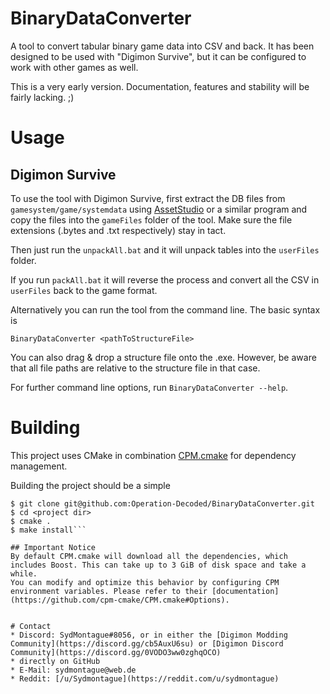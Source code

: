# BinaryDataConverter

A tool to convert tabular binary game data into CSV and back. 
It has been designed to be used with "Digimon Survive", but it can be configured to work with other games as well.

This is a very early version. Documentation, features and stability will be fairly lacking. ;)

# Usage

## Digimon Survive

To use the tool with Digimon Survive, first extract the DB files from `gamesystem/game/systemdata` using [AssetStudio](https://github.com/Perfare/AssetStudio) or a similar program and copy the files into the `gameFiles` folder of the tool. Make sure the file extensions (.bytes and .txt respectively) stay in tact.

Then just run the `unpackAll.bat` and it will unpack tables into the `userFiles` folder.

If you run `packAll.bat` it will reverse the process and convert all the CSV in `userFiles` back to the game format.

Alternatively you can run the tool from the command line. The basic syntax is
```
BinaryDataConverter <pathToStructureFile>
```

You can also drag & drop a structure file onto the .exe. However, be aware that all file paths are relative to the structure file in that case.

For further command line options, run `BinaryDataConverter --help`.


# Building

This project uses CMake in combination [CPM.cmake](https://github.com/cpm-cmake/CPM.cmake) for dependency management.

Building the project should be a simple

```
$ git clone git@github.com:Operation-Decoded/BinaryDataConverter.git
$ cd <project dir>
$ cmake .
$ make install```

## Important Notice
By default CPM.cmake will download all the dependencies, which includes Boost. This can take up to 3 GiB of disk space and take a while.
You can modify and optimize this behavior by configuring CPM environment variables. Please refer to their [documentation](https://github.com/cpm-cmake/CPM.cmake#Options).


# Contact
* Discord: SydMontague#8056, or in either the [Digimon Modding Community](https://discord.gg/cb5AuxU6su) or [Digimon Discord Community](https://discord.gg/0VODO3ww0zghqOCO)
* directly on GitHub
* E-Mail: sydmontague@web.de
* Reddit: [/u/Sydmontague](https://reddit.com/u/sydmontague)